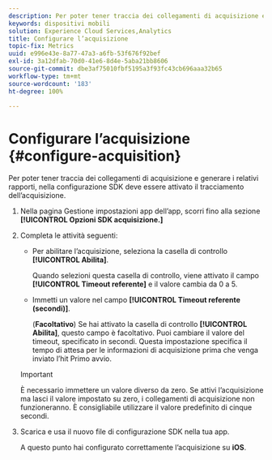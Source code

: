 ```yaml
---
description: Per poter tener traccia dei collegamenti di acquisizione e generare i relativi rapporti, nella configurazione SDK deve essere attivato il tracciamento dell’acquisizione.
keywords: dispositivi mobili
solution: Experience Cloud Services,Analytics
title: Configurare l’acquisizione
topic-fix: Metrics
uuid: e996e43e-8a77-47a3-a6fb-53f676f92bef
exl-id: 3a12dfab-70d0-41e6-8d4e-5aba21bb8606
source-git-commit: dbe3af75010fbf5195a3f93fc43cb696aaa32b65
workflow-type: tm+mt
source-wordcount: '183'
ht-degree: 100%

---
```


# Configurare l’acquisizione {#configure-acquisition}

Per poter tener traccia dei collegamenti di acquisizione e generare i relativi rapporti, nella configurazione SDK deve essere attivato il tracciamento dell’acquisizione.

1. Nella pagina Gestione impostazioni app dell’app, scorri fino alla sezione **[!UICONTROL Opzioni SDK acquisizione.]**
1. Completa le attività seguenti:

   * Per abilitare l’acquisizione, seleziona la casella di controllo **[!UICONTROL Abilita]**.

      Quando selezioni questa casella di controllo, viene attivato il campo **[!UICONTROL Timeout referente]** e il valore cambia da 0 a 5.

   * Immetti un valore nel campo **[!UICONTROL Timeout referente (secondi)]**.

      (**Facoltativo**) Se hai attivato la casella di controllo **[!UICONTROL Abilita]**, questo campo è facoltativo. Puoi cambiare il valore del timeout, specificato in secondi. Questa impostazione specifica il tempo di attesa per le informazioni di acquisizione prima che venga inviato l’hit Primo avvio.
   >[!IMPORTANT]
   >È necessario immettere un valore diverso da zero. Se attivi l’acquisizione ma lasci il valore impostato su zero, i collegamenti di acquisizione non funzioneranno. È consigliabile utilizzare il valore predefinito di cinque secondi.

1. Scarica e usa il nuovo file di configurazione SDK nella tua app.

   A questo punto hai configurato correttamente l’acquisizione su **iOS**.
